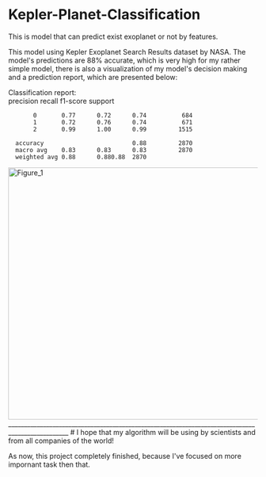# Kepler-Planet-Classification
This is model that can predict exist exoplanet or not by features.

This model using Kepler Exoplanet Search Results dataset by NASA.
The model's predictions are 88% accurate, which is very high for my rather simple model, there is also a visualization of my model's decision making and a prediction report, which are presented below:

 Classification report:   
                  precision    recall  f1-score   support

           0       0.77      0.72      0.74          684
           1       0.72      0.76      0.74          671
           2       0.99      1.00      0.99         1515

      accuracy                         0.88         2870
      macro avg    0.83      0.83      0.83         2870
      weighted avg 0.88      0.880.88  2870

<img width="800" height="509" alt="Figure_1" src="https://github.com/user-attachments/assets/eec65138-631b-4f8e-86b2-8ccae67b06b2" />
_________________________________________________________________________________________________
# I hope that my algorithm will be using by scientists and from all companies of the world!


As now, this project completely finished, because I've focused on more impornant task then that.

